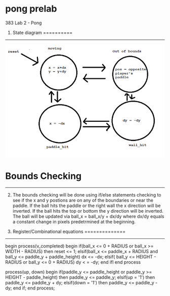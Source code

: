 pong prelab
=======

383 Lab 2 - Pong

1. State diagram
==========
____________
![state diagram](state.png)


Bounds Checking
==============
______________
2. The bounds checking will be done using if/else statements checking to see if the x and y postions are on any of the
boundaries or near the paddle. If the ball hits the paddle or the right wall the x direction will be inverted. If the ball
hits the top or bottom the y direction will be inverted. The ball will be updated via ball_x = ball_x/y + dx/dy  where dx/dy
equals a constant change in pixels predetrmined at the beginning.

3. Register/Combinational equations
==============
______________
begin
	process(v_completed)
	begin
		if(ball_x <= 0 + RADIUS or ball_x >= WIDTH - RADIUS) then
			reset <= 1;
		elsif(ball_x <= paddle_x + RADIUS and ball_y <= paddle_y + paddle_height)
			dx <= -dx;
		elsif( ball_y <= HEIGHT - RADIUS or ball_y <= 0 + RADIUS)
			dy < = -dy;
		end ifl
	end process	
	
	
process(up, down)
begin
	if(paddle_y <= paddle_height or paddle_y >= HEIGHT - paddle_height) then
		paddle_y <= paddle_y;
	elsif(up = '1') then
		paddle_y <= paddle_y + dy;
	elsif(down = '1') then
		paddle_y <= paddle_y - dy;
	end if;
end process;
